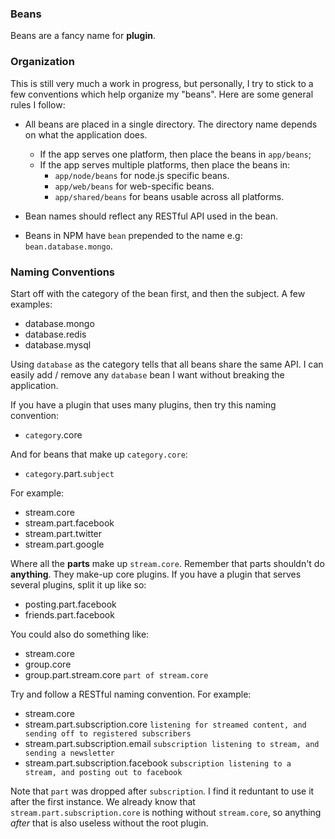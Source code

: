### Beans

Beans are a fancy name for **plugin**.
            
### Organization
            
This is still very much a work in progress, but personally, I try to stick to a few conventions which help organize my "beans". Here are some general rules I follow:
                  
- All beans are placed in a single directory. The directory name depends on what the application does. 
	- If the app serves one platform, then place the beans in `app/beans`;
	- If the app serves multiple platforms, then place the beans in:
		- `app/node/beans` for node.js specific beans.
		- `app/web/beans` for web-specific beans.
		- `app/shared/beans` for beans usable across all platforms.       
 
- Bean names should reflect any RESTful API used in the bean.
- Beans in NPM have `bean` prepended to the name e.g: `bean.database.mongo`.

                  

### Naming Conventions   
               
                                                                        
Start off with the category of the bean first, and then the subject. A few examples:
             
- database.mongo
- database.redis
- database.mysql
        
Using `database` as the category tells that all beans share the same API. I can easily add / remove any `database` bean I want without breaking the application.    

                                
If you have a plugin that uses many plugins, then try this naming convention:

- `category`.core

And for beans that make up `category.core`:

- `category`.part.`subject`

For example:


- stream.core
- stream.part.facebook
- stream.part.twitter
- stream.part.google


Where all the **parts** make up `stream.core`. Remember that parts shouldn't do **anything**. They make-up core plugins. If you have a plugin that serves several plugins, split it up like so:

- posting.part.facebook
- friends.part.facebook    

You could also do something like:

- stream.core
- group.core
- group.part.stream.core `part of stream.core`    


Try and follow a RESTful naming convention. For example:

                  
- stream.core
- stream.part.subscription.core `listening for streamed content, and sending off to registered subscribers`
- stream.part.subscription.email `subscription listening to stream, and sending a newsletter`      
- stream.part.subscription.facebook `subscription listening to a stream, and posting out to facebook`  

Note that `part` was dropped after `subscription`. I find it reduntant to use it after the first instance. We already know that `stream.part.subscription.core` is nothing without `stream.core`, so anything *after* that is also useless without the root plugin.             
                          




         
